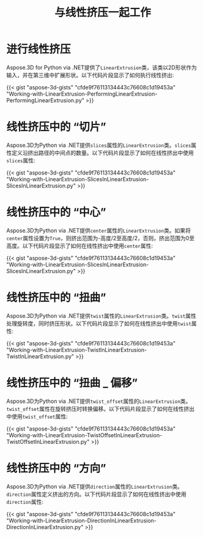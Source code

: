 ﻿---
title: 与线性挤压一起工作
type: docs
weight: 110
url: /zh/python-net/working-with-linear-extrusion/
description: Aspose.3D for Python via .NET提供linearex挤塑类，该类以2D形状作为输入，并在第三维中扩展形状。
---
# **进行线性挤压**
Aspose.3D for Python via .NET提供了`LinearExtrusion`类，该类以2D形状作为输入，并在第三维中扩展形状。以下代码片段显示了如何执行线性挤出:



{{< gist "aspose-3d-gists" "cfde9f76113134443c76608c1d19453a" "Working-with-LinearExtrusion-PerformingLinearExtrusion-PerformingLinearExtrusion.py" >}}
# **线性挤压中的 “切片”**
Aspose.3D为Python via .NET提供`slices`属性的`LinearExtrusion`类。`slices`属性定义沿挤出路径的中间点的数量。以下代码片段显示了如何在线性挤出中使用`slices`属性:



{{< gist "aspose-3d-gists" "cfde9f76113134443c76608c1d19453a" "Working-with-LinearExtrusion-SlicesInLinearExtrusion-SlicesInLinearExtrusion.py" >}}
# **线性挤压中的 “中心”**
Aspose.3D为Python via .NET提供`center`属性的`LinearExtrusion`类。如果将`center`属性设置为`True`，则挤出范围为-高度/2至高度/2，否则，挤出范围为0至高度。以下代码片段显示了如何在线性挤出中使用`center`属性:



{{< gist "aspose-3d-gists" "cfde9f76113134443c76608c1d19453a" "Working-with-LinearExtrusion-SlicesInLinearExtrusion-SlicesInLinearExtrusion.py" >}}
# **线性挤压中的 “扭曲”**
Aspose.3D为Python via .NET提供`twist`属性的`LinearExtrusion`类。`twist`属性处理旋转度，同时挤压形状。以下代码片段显示了如何在线性挤出中使用`twist`属性:



{{< gist "aspose-3d-gists" "cfde9f76113134443c76608c1d19453a" "Working-with-LinearExtrusion-TwistInLinearExtrusion-TwistInLinearExtrusion.py" >}}
# **线性挤压中的 “扭曲 _ 偏移”**
Aspose.3D为Python via .NET提供`twist_offset`属性的`LinearExtrusion`类。`twist_offset`属性在旋转挤压时转换偏移。以下代码片段显示了如何在线性挤出中使用`twist_offset`属性:



{{< gist "aspose-3d-gists" "cfde9f76113134443c76608c1d19453a" "Working-with-LinearExtrusion-TwistOffsetInLinearExtrusion-TwistOffsetInLinearExtrusion.py" >}}
# **线性挤压中的 “方向”**
Aspose.3D为Python via .NET提供`direction`属性的`LinearExtrusion`类。`direction`属性定义挤出的方向。以下代码片段显示了如何在线性挤出中使用`direction`属性:



{{< gist "aspose-3d-gists" "cfde9f76113134443c76608c1d19453a" "Working-with-LinearExtrusion-DirectionInLinearExtrusion-DirectionInLinearExtrusion.py" >}}
